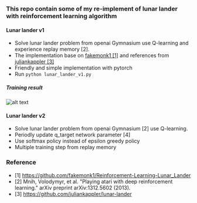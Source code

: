 ### This repo contain some of my re-implement of lunar lander with reinforcement learning algorithm
#### Lunar lander v1
* Solve lunar lander problem from openai Gymnasium use Q-learning and experience replay memory [2].
* The implementation base on [fakemonk1 [1]](https://github.com/fakemonk1/Reinforcement-Learning-Lunar_Lander) and references from [juliankappler [3]]( https://github.com/juliankappler/lunar-lander)
* Friendly and simple implementation with pytorch
* Run `python lunar_lander_v1.py`
##### Training result
![alt text](https://github.com/kytaithon/lunar-lander/blob/main/Figure%201:%20Reward%20for%20each%20training%20episode.png)

#### Lunar lander v2
* Solve lunar lander problem from openai Gymnasium [2] use Q-learning.
* Periodly update q_target network parameter [4]
* Use softmax policy instead of epsilon greedy policy
* Multiple training step from replay memory

### Reference
* [1] https://github.com/fakemonk1/Reinforcement-Learning-Lunar_Lander
* [2] Mnih, Volodymyr, et al. "Playing atari with deep reinforcement learning." arXiv preprint arXiv:1312.5602 (2013).
* [3] https://github.com/juliankappler/lunar-lander
